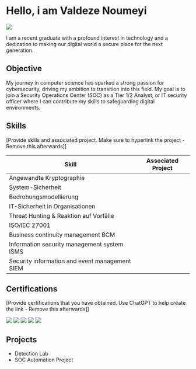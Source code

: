 # Hello, i am Valdeze Noumeyi
<a href="https://www.linkedin.com/public-profile/settings?trk=d_flagship3_profile_self_view_public_profile"><img src="https://img.shields.io/badge/-LinkedIn-0072b1?&style=for-the-badge&logo=linkedin&logoColor=white" /></a>

I am a recent graduate with a profound interest in technology and a dedication to making our digital world a secure place for the next generation.

## Objective

My journey in computer science has sparked a strong passion for cybersecurity, driving my ambition to transition into this field. My goal is to join a Security Operations Center (SOC) as a Tier 1/2 Analyst, or IT security officer where I can contribute my skills to safeguarding digital environments.

## Skills
[Provide skills and associated project. Make sure to hyperlink the project - Remove this afterwards]]

| Skill                                           | Associated Project         |
|-------------------------------------------------|----------------------------|
|Angewandte Kryptographie
|System-Sicherheit
|Bedrohungsmodellierung
|IT-Sicherheit in Organisationen
|Threat Hunting & Reaktion auf Vorfälle
|ISO/IEC 27001 
|Business continuity management BCM
|Information security management system ISMS
|Security information and event management SIEM 

## Certifications
[Provide certifications that you have obtained. Use ChatGPT to help create the link - Remove this afterwards]]
<div>
<img src="https://img.shields.io/badge/-Security%2B-FF0000?&style=for-the-badge&logo=CompTIA&logoColor=white" />
<img src="https://img.shields.io/badge/-Network%2B-007ACC?&style=for-the-badge&logo=CompTIA&logoColor=white" />
<img src="https://img.shields.io/badge/-A%2B-4D4D4D?&style=for-the-badge&logo=CompTIA&logoColor=white" />
<img src="https://img.shields.io/badge/-CDSA-006400?&style=for-the-badge&logoColor=white" />
<img src="https://img.shields.io/badge/-CCD-000080?&style=for-the-badge&logoColor=white" />
</div>

## Projects
- Detection Lab
- SOC Automation Project
